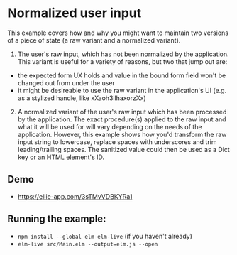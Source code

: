 # Normalized user input

This example covers how and why you might want to maintain two versions of a
piece of state (a raw variant and a normalized variant).

1) The user's raw input, which has not been normalized by the application. This
variant is useful for a variety of reasons, but two that jump out are:
- the expected form UX holds and value in the bound form field won't be changed
out from under the user
- it might be desireable to use the raw variant in the application's UI (e.g.
as a stylized handle, like xXaoh3llhaxorzXx)

2) A normalized variant of the user's raw input which has been processed by
the application. The exact procedure(s) applied to the raw input and what it
will be used for will vary depending on the needs of the application. However,
this example shows how you'd transform the raw input string to lowercase,
replace spaces with underscores and trim leading/trailing spaces. The sanitized
value could then be used as a Dict key or an HTML element's ID.

## Demo
- https://ellie-app.com/3sTMvVDBKYRa1

## Running the example:
- `npm install --global elm elm-live` (if you haven't already)
- `elm-live src/Main.elm --output=elm.js --open`
